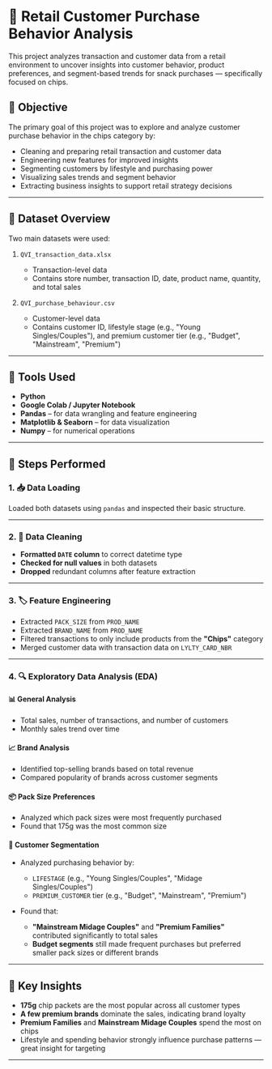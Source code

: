 # 🛒 Retail Customer Purchase Behavior Analysis

This project analyzes transaction and customer data from a retail environment to uncover insights into customer behavior, product preferences, and segment-based trends for snack purchases — specifically focused on chips.

## 📌 Objective

The primary goal of this project was to explore and analyze customer purchase behavior in the chips category by:

- Cleaning and preparing retail transaction and customer data
- Engineering new features for improved insights
- Segmenting customers by lifestyle and purchasing power
- Visualizing sales trends and segment behavior
- Extracting business insights to support retail strategy decisions

---

## 📁 Dataset Overview

Two main datasets were used:

1. `QVI_transaction_data.xlsx`  
   - Transaction-level data
   - Contains store number, transaction ID, date, product name, quantity, and total sales

2. `QVI_purchase_behaviour.csv`  
   - Customer-level data
   - Contains customer ID, lifestyle stage (e.g., "Young Singles/Couples"), and premium customer tier (e.g., "Budget", "Mainstream", "Premium")

---

## 🔧 Tools Used

- **Python**
- **Google Colab / Jupyter Notebook**
- **Pandas** – for data wrangling and feature engineering  
- **Matplotlib & Seaborn** – for data visualization  
- **Numpy** – for numerical operations

---

## 🔄 Steps Performed

### 1. 📥 Data Loading

Loaded both datasets using `pandas` and inspected their basic structure.

---

### 2. 🧹 Data Cleaning

- **Formatted `DATE` column** to correct datetime type
- **Checked for null values** in both datasets
- **Dropped** redundant columns after feature extraction

---

### 3. 🏷️ Feature Engineering

- Extracted `PACK_SIZE` from `PROD_NAME`
- Extracted `BRAND_NAME` from `PROD_NAME`
- Filtered transactions to only include products from the **"Chips"** category
- Merged customer data with transaction data on `LYLTY_CARD_NBR`

---

### 4. 🔍 Exploratory Data Analysis (EDA)

#### 📊 General Analysis

- Total sales, number of transactions, and number of customers
- Monthly sales trend over time

#### 📈 Brand Analysis

- Identified top-selling brands based on total revenue
- Compared popularity of brands across customer segments

#### 📦 Pack Size Preferences

- Analyzed which pack sizes were most frequently purchased
- Found that 175g was the most common size

#### 👥 Customer Segmentation

- Analyzed purchasing behavior by:
  - `LIFESTAGE` (e.g., "Young Singles/Couples", "Midage Singles/Couples")
  - `PREMIUM_CUSTOMER` tier (e.g., "Budget", "Mainstream", "Premium")

- Found that:
  - **"Mainstream Midage Couples"** and **"Premium Families"** contributed significantly to total sales
  - **Budget segments** still made frequent purchases but preferred smaller pack sizes or different brands

---

## 📌 Key Insights

- **175g** chip packets are the most popular across all customer types
- **A few premium brands** dominate the sales, indicating brand loyalty
- **Premium Families** and **Mainstream Midage Couples** spend the most on chips
- Lifestyle and spending behavior strongly influence purchase patterns — great insight for targeting

---

